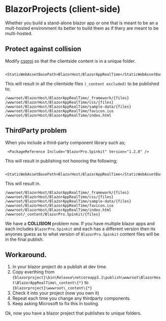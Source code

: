 # BlazorProjects (client-side)  
Whether you build a stand-alone blazor app or one that is meant to be an a mult-hosted environment its better to build them as if thery are meant to be multi-hosted.  

## Protect against collision
Modify [csproj](/src/BlazorAppRealTime/BlazorAppRealTime.csproj) so that the clientside content is in a unique folder.  
```
  <StaticWebAssetBasePath>BlazorHost/BlazorAppRealTime</StaticWebAssetBasePath>
```
This will result in all the clientside files ```(_content excluded)``` to be published to;
```
/wwwroot/BlazorHost/BlazorAppRealTime/_framework/{files}
/wwwroot/BlazorHost/BlazorAppRealTime/css/{files}
/wwwroot/BlazorHost/BlazorAppRealTime/sample-data/{files}
/wwwroot/BlazorHost/BlazorAppRealTime/favicon.ico
/wwwroot/BlazorHost/BlazorAppRealTime/index.html 
```
## ThirdParty problem
When you include a third-party component library such as;
```
 <PackageReference Include="BlazorPro.Spinkit" Version="1.2.0" />
```
This will result in publishing not honoring the following;
```
  <StaticWebAssetBasePath>BlazorHost/BlazorAppRealTime</StaticWebAssetBasePath>
```
This will result in.  
```
/wwwroot/BlazorHost/BlazorAppRealTime/_framework/{files}
/wwwroot/BlazorHost/BlazorAppRealTime/css/{files}
/wwwroot/BlazorHost/BlazorAppRealTime/sample-data/{files}
/wwwroot/BlazorHost/BlazorAppRealTime/favicon.ico
/wwwroot/BlazorHost/BlazorAppRealTime/index.html 
/wwwroot/_content/BlazorPro.Spinkit/{files} 
```
We have a **COLLISION** problem now.  If you have multiple blazor apps and each includes ```BlazorPro.Spinkit``` and each has a different version then its anyones guess as to what version of ```BlazorPro.Spinkit``` content files will be in the final publish.  

## Workaround.
1. In your blazor project do a publish at dev time.
2. Copy everthing from  
     ```{blazorproject}\bin\Release\netcoreapp3.1\publish\wwwroot\BlazorHost\BlazorAppRealTime\_content\{*}``` 
     to
     ```{blazorproject}\wwwroot\_content\{*}```
3. Check it into your project (now you own it)
4. Repeat each time you change any thirdparty components.
5. Keep asking Microsoft to fix this in tooling.


Ok, now you have a blazor project that publishes to unique folders.
     

